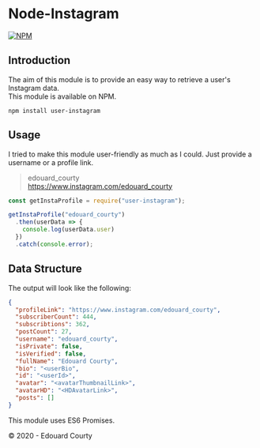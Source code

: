 # Node-Instagram
[![NPM](https://nodei.co/npm/user-instagram.png)](https://nodei.co/npm/user-instagram)  

## Introduction
The aim of this module is to provide an easy way to retrieve a user's Instagram data.  
This module is available on NPM.
```
npm install user-instagram
```

## Usage

I tried to make this module user-friendly as much as I could. Just provide a username or a profile link.
  > edouard_courty  
  > https://www.instagram.com/edouard_courty

```js
const getInstaProfile = require("user-instagram");

getInstaProfile("edouard_courty")
  .then(userData => {
    console.log(userData.user)
  })
  .catch(console.error);
```

## Data Structure

The output will look like the following:
```json
{
  "profileLink": "https://www.instagram.com/edouard_courty",
  "subscriberCount": 444,
  "subscribtions": 362,
  "postCount": 27,
  "username": "edouard_courty",
  "isPrivate": false,
  "isVerified": false,
  "fullName": "Edouard Courty",
  "bio": "<userBio",
  "id": "<userId>",
  "avatar": "<avatarThumbnailLink>",
  "avatarHD": "<HDAvatarLink>",
  "posts": []
}
```
This module uses ES6 Promises.

© 2020 - Edouard Courty